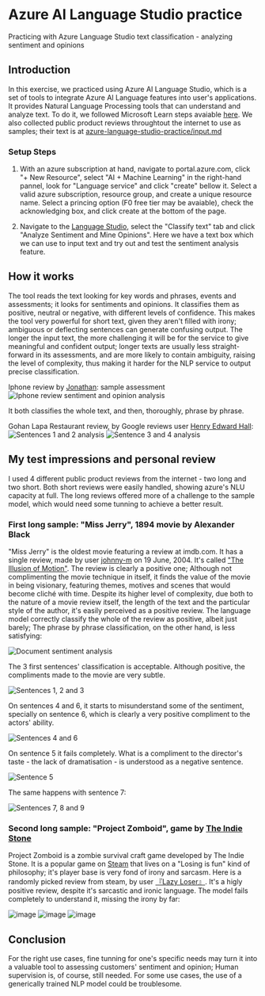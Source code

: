 # Azure AI Language Studio practice
Practicing with Azure Language Studio text classification - analyzing sentiment and opinions

## Introduction
In this exercise, we practiced using Azure AI Language Studio, which is a set of tools to integrate Azure AI Language features into user's applications. It provides Natural Language Processing tools that can understand and analyze text. To do it, we followed Microsoft Learn steps avaiable [here](https://aka.ms/ai900-text-analysis). We also collected public product reviews throughtout the internet to use as samples; their text is at [azure-language-studio-practice/input.md](https://github.com/fmossri/azure-language-studio-practice/blob/main/input.md)
### Setup Steps
1. With an azure subscription at hand, navigate to portal.azure.com, click "+ New Resource", select "AI + Machine Learning" in the right-hand pannel, look for "Language service" and click "create" bellow it.
Select a valid azure subscription, resource group, and create a unique resource name. Select a princing option (F0 free tier may be avaiable), check the acknowledging box, and click create at the bottom of the page.

2. Navigate to the [Language Studio](https://language.cognitive.azure.com), select the "Classify text" tab and click "Analyze Sentiment and Mine Opinions". Here we have a text box which we can use to input text and try out and test the sentiment analysis feature.

## How it works
The tool reads the text looking for key words and phrases, events and assessments; it looks for sentiments and opinions. It classifies them as positive, neutral or negative, with different levels of confidence. This makes the tool very powerful for short text, given they aren't filled with irony; ambiguous or deflecting sentences can generate confusing output. The longer the input text, the more challenging it will be for the service to give meaningful and confident output; longer texts are usually less straight-forward in its assessments, and are more likely to contain ambiguity, raising the level of complexity, thus making it harder for the NLP service to output precise classification.

Iphone review by [Jonathan]((https://www.amazon.com/gp/customer-reviews/R1JY8US3MJ4BGL/ref=cm_cr_dp_d_rvw_ttl?ie=UTF8&ASIN=B09LPB9SQH)): sample assessment
![Iphone review sentiment and opinion analysis](https://github.com/fmossri/azure-language-studio-practice/assets/82612595/eb336600-6748-497a-8f33-16788dd7f252)

It both classifies the whole text, and then, thoroughly, phrase by phrase.

Gohan Lapa Restaurant review, by Google reviews user [Henry Edward Hall](https://maps.app.goo.gl/w4U8ag6WT9UQzGoS7):
![Sentences 1 and 2 analysis](https://github.com/fmossri/azure-language-studio-practice/assets/82612595/8b3d1a08-3eb3-40ac-8485-baf28af88ed5)
![Sentence 3 and 4 analysis](https://github.com/fmossri/azure-language-studio-practice/assets/82612595/cc81ec36-a5b1-459d-8e26-d86df5bdc3c3)



## My test impressions and personal review
 I used 4 different public product reviews from the internet - two long and two short. Both short reviews were easily handled, showing azure's NLU capacity at full. The long reviews offered more of a challenge to the sample model, which would need some tunning to achieve a better result.

### First long sample: "Miss Jerry", 1894 movie by Alexander Black

"Miss Jerry" is the oldest movie featuring a review at imdb.com. It has a single review, made by user [johnny-m](https://www.imdb.com/user/ur0781506/?ref_=tt_urv) on 19 June, 2004. It's called ["The Illusion of Motion"](https://www.imdb.com/review/rw0000021/?ref_=tt_urv).
The review is clearly a positive one; Although not complimenting the movie technique in itself, it finds the value of the movie in being visionary, featuring themes, motives and scenes that would become cliché with time. Despite its higher level of complexity, due both to the nature of a movie review itself, the length of the text and the particular style of the author, it's easily perceived as a positive review. The language model correctly classify the whole of the review as positive, albeit just barely; The phrase by phrase classification, on the other hand, is less satisfying:

![Document sentiment analysis](https://github.com/fmossri/azure-language-studio-practice/assets/82612595/dc1fa364-02cf-4604-853d-d4be30853d7c)

The 3 first sentences' classification is acceptable. Although positive, the compliments made to the movie are very subtle.

![Sentences 1, 2 and 3](https://github.com/fmossri/azure-language-studio-practice/assets/82612595/26a0fc7d-7b68-43be-986b-4fac284ec376)

On sentences 4 and 6, it starts to misunderstand some of the sentiment, specially on sentence 6, which is clearly a very positive compliment to the actors' ability.

![Sentences 4 and 6](https://github.com/fmossri/azure-language-studio-practice/assets/82612595/d4df25e2-2c09-4b7a-98c0-76b298b448f1)

On sentence 5 it fails completely. What is a compliment to the director's taste - the lack of dramatisation - is understood as a negative sentence.

![Sentence 5](https://github.com/fmossri/azure-language-studio-practice/assets/82612595/76c26482-ff28-45d7-a8dc-c3e4f7f36701)

The same happens with sentence 7:

![Sentences 7, 8 and 9](https://github.com/fmossri/azure-language-studio-practice/assets/82612595/664685be-400b-4a39-a496-531338c1c819)

### Second long sample: "Project Zomboid", game by [The Indie Stone](https://projectzomboid.com/blog/about-us/)

Project Zomboid is a zombie survival craft game developed by The Indie Stone. It is a popular game on [Steam](https://store.steampowered.com/) that lives on a "Losing is fun" kind of philosophy; it's player base is very fond of irony and sarcasm. Here is a randomly picked review from steam, by user [『Lazy Loser』](https://steamcommunity.com/profiles/76561198126766799/recommended/108600/). It's a higly positive review, despite it's sarcastic and ironic language. The model fails completely to understand it, missing the irony by far:

![image](https://github.com/fmossri/azure-language-studio-practice/assets/82612595/de5535d9-546a-41c5-a9ab-f22220916d52)
![image](https://github.com/fmossri/azure-language-studio-practice/assets/82612595/7f206f06-00d3-4c5a-9bf1-ec5fbf31a19e)
![image](https://github.com/fmossri/azure-language-studio-practice/assets/82612595/e55385bb-ae1c-4aed-a332-21cdbbb6249f)

## Conclusion

For the right use cases, fine tunning for one's specific needs may turn it into a valuable tool to assessing customers' sentiment and opinion; Human supervision is, of course, still needed. For some use cases, the use of a generically trained NLP model could be troublesome.


